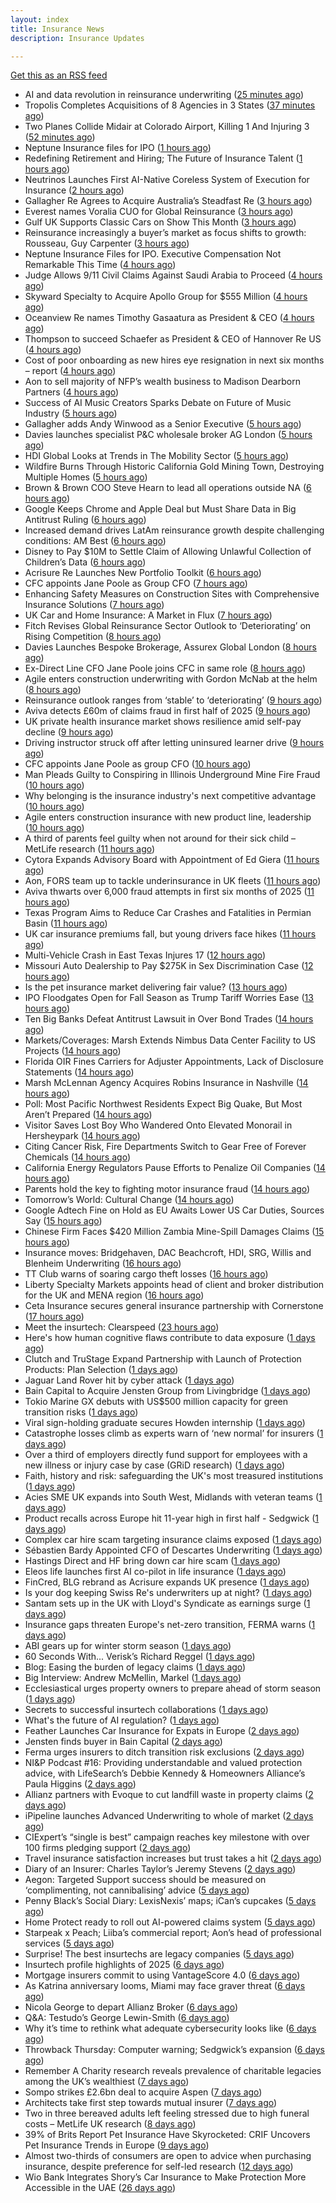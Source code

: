 ```yaml
---
layout: index
title: Insurance News
description: Insurance Updates

---
```


[Get this as an RSS feed](/insurance.rss)

<!-- news_marker starts -->
- AI and data revolution in reinsurance underwriting ([25 minutes ago](https://www.dig-in.com/opinion/ai-and-data-revolution-in-reinsurance-underwriting))
- Tropolis Completes Acquisitions of 8 Agencies in 3 States ([37 minutes ago](https://www.insurancejournal.com/news/national/2025/09/03/837779.htm))
- Two Planes Collide Midair at Colorado Airport, Killing 1 And Injuring 3 ([52 minutes ago](https://www.insurancejournal.com/news/west/2025/09/03/837776.htm))
- Neptune Insurance files for IPO ([1 hours ago](https://www.dig-in.com/articles/neptune-insurance-files-for-ipo))
- Redefining Retirement and Hiring; The Future of Insurance Talent ([1 hours ago](https://www.insurancejournal.com/services/newswire/2025/09/03/837637.htm))
- Neutrinos Launches First AI-Native Coreless System of Execution for Insurance ([2 hours ago](https://www.insurtechinsights.com/neutrinos-launches-first-ai-native-coreless-system-of-execution-for-insurance/))
- Gallagher Re Agrees to Acquire Australia’s Steadfast Re ([3 hours ago](https://www.insurtechinsights.com/gallagher-re-agrees-to-acquire-australias-steadfast-re/))
- Everest names Voralia CUO for Global Reinsurance ([3 hours ago](https://www.reinsurancene.ws/everest-names-voralia-cuo-for-global-reinsurance/))
- Gulf UK Supports Classic Cars on Show This Month ([3 hours ago](https://insurance-edge.net/2025/09/03/gulf-uk-supports-classic-cars-on-show-this-month/))
- Reinsurance increasingly a buyer’s market as focus shifts to growth: Rousseau, Guy Carpenter ([3 hours ago](https://www.reinsurancene.ws/reinsurance-increasingly-a-buyers-market-as-focus-shifts-to-growth-rousseau-guy-carpenter/))
- Neptune Insurance Files for IPO. Executive Compensation Not Remarkable This Time ([4 hours ago](https://www.insurancejournal.com/news/southeast/2025/09/03/837735.htm))
- Judge Allows 9/11 Civil Claims Against Saudi Arabia to Proceed ([4 hours ago](https://www.insurancejournal.com/news/east/2025/09/03/837746.htm))
- Skyward Specialty to Acquire Apollo Group for $555 Million ([4 hours ago](https://www.insurtechinsights.com/skyward-specialty-to-acquire-apollo-group-for-555-million/))
- Oceanview Re names Timothy Gasaatura as President & CEO ([4 hours ago](https://www.reinsurancene.ws/oceanview-re-names-timothy-gasaatura-as-president-ceo/))
- Thompson to succeed Schaefer as President & CEO of Hannover Re US ([4 hours ago](https://www.reinsurancene.ws/thompson-to-succeed-schaefer-as-president-ceo-of-hannover-re-us/))
- Cost of poor onboarding as new hires eye resignation in next six months – report ([4 hours ago](https://www.insurancebusinessmag.com/uk/business-strategy/cost-of-poor-onboarding-as-new-hires-eye-resignation-in-next-six-months--report-548328.aspx))
- Aon to sell majority of NFP’s wealth business to Madison Dearborn Partners ([4 hours ago](https://www.reinsurancene.ws/aon-to-sell-majority-of-nfps-wealth-business-to-madison-dearborn-partners/))
- Success of AI Music Creators Sparks Debate on Future of Music Industry ([5 hours ago](https://www.insurancejournal.com/news/national/2025/09/03/837736.htm))
- Gallagher adds Andy Winwood as a Senior Executive ([5 hours ago](https://www.reinsurancene.ws/gallagher-adds-andy-winwood-as-a-senior-executive/))
- Davies launches specialist P&C wholesale broker AG London ([5 hours ago](https://www.reinsurancene.ws/davies-launches-specialist-pc-wholesale-broker-ag-london/))
- HDI Global Looks at Trends in The Mobility Sector ([5 hours ago](https://insurance-edge.net/2025/09/03/hdi-global-looks-at-trends-in-the-mobility-sector/))
- Wildfire Burns Through Historic California Gold Mining Town, Destroying Multiple Homes ([5 hours ago](https://www.insurancejournal.com/news/west/2025/09/03/837731.htm))
- Brown & Brown COO Steve Hearn to lead all operations outside NA ([6 hours ago](https://www.reinsurancene.ws/brown-brown-coo-steve-hearn-to-lead-all-operations-outside-na/))
- Google Keeps Chrome and Apple Deal but Must Share Data in Big Antitrust Ruling ([6 hours ago](https://www.insurancejournal.com/news/national/2025/09/03/837727.htm))
- Increased demand drives LatAm reinsurance growth despite challenging conditions: AM Best ([6 hours ago](https://www.reinsurancene.ws/increased-demand-drives-latam-reinsurance-growth-despite-challenging-conditions-am-best/))
- Disney to Pay $10M to Settle Claim of Allowing Unlawful Collection of Children’s Data ([6 hours ago](https://www.insurancejournal.com/news/national/2025/09/03/837722.htm))
- Acrisure Re Launches New Portfolio Toolkit ([6 hours ago](https://insurance-edge.net/2025/09/03/acrisure-re-launches-new-portfolio-toolkit/))
- CFC appoints Jane Poole as Group CFO ([7 hours ago](https://www.reinsurancene.ws/cfc-appoints-jane-poole-as-group-cfo/))
- Enhancing Safety Measures on Construction Sites with Comprehensive Insurance Solutions ([7 hours ago](https://insurance-edge.net/2025/09/03/enhancing-safety-measures-on-construction-sites-with-comprehensive-insurance-solutions/))
- UK Car and Home Insurance: A Market in Flux ([7 hours ago](https://insurance-edge.net/2025/09/03/uk-car-and-home-insurance-a-market-in-flux/))
- Fitch Revises Global Reinsurance Sector Outlook to ‘Deteriorating’ on Rising Competition ([8 hours ago](https://www.insurancejournal.com/news/international/2025/09/03/837717.htm))
- Davies Launches Bespoke Brokerage, Assurex Global London ([8 hours ago](https://insurance-edge.net/2025/09/03/davies-launches-bespoke-brokerage-assurex-global-london/))
- Ex-Direct Line CFO Jane Poole joins CFC in same role ([8 hours ago](https://www.insurancebusinessmag.com/uk/news/breaking-news/exdirect-line-cfo-jane-poole-joins-cfc-in-same-role-548279.aspx))
- Agile enters construction underwriting with Gordon McNab at the helm ([8 hours ago](https://www.insurtechinsights.com/agile-enters-construction-underwriting-with-gordon-mcnab-at-the-helm/))
- Reinsurance outlook ranges from ‘stable’ to ‘deteriorating’ ([9 hours ago](https://www.postonline.co.uk/reinsurance/7958944/reinsurance-outlook-ranges-from-%E2%80%98stable%E2%80%99-to-%E2%80%98deteriorating%E2%80%99))
- Aviva detects £60m of claims fraud in first half of 2025 ([9 hours ago](https://www.postonline.co.uk/news/7958946/aviva-detects-%C2%A360m-of-claims-fraud-in-first-half-of-2025))
- UK private health insurance market shows resilience amid self-pay decline ([9 hours ago](https://www.insurancebusinessmag.com/uk/news/life-insurance/uk-private-health-insurance-market-shows-resilience-amid-selfpay-decline-548276.aspx))
- Driving instructor struck off after letting uninsured learner drive ([9 hours ago](https://www.insurancebusinessmag.com/uk/news/legal-insights/driving-instructor-struck-off-after-letting-uninsured-learner-drive-548275.aspx))
- CFC appoints Jane Poole as group CFO ([10 hours ago](https://www.postonline.co.uk/news/7958945/cfc-appoints-jane-poole-as-group-cfo))
- Man Pleads Guilty to Conspiring in Illinois Underground Mine Fire Fraud ([10 hours ago](https://www.insurancejournal.com/news/midwest/2025/09/03/837692.htm))
- Why belonging is the insurance industry's next competitive advantage ([10 hours ago](https://www.insurancebusinessmag.com/uk/news/diversity-inclusion/why-belonging-is-the-insurance-industrys-next-competitive-advantage-548171.aspx))
- Agile enters construction insurance with new product line, leadership ([10 hours ago](https://www.insurancebusinessmag.com/uk/news/construction-engineering/agile-enters-construction-insurance-with-new-product-line-leadership-548263.aspx))
- A third of parents feel guilty when not around for their sick child – MetLife research ([11 hours ago](https://ifamagazine.com/a-third-of-parents-feel-guilty-when-not-around-for-their-sick-child-metlife-research/))
- Cytora Expands Advisory Board with Appointment of Ed Giera ([11 hours ago](https://www.insurtechinsights.com/cytora-expands-advisory-board-with-appointment-of-ed-giera/))
- Aon, FORS team up to tackle underinsurance in UK fleets ([11 hours ago](https://www.insurancebusinessmag.com/uk/news/auto-motor/aon-fors-team-up-to-tackle-underinsurance-in-uk-fleets-548260.aspx))
- Aviva thwarts over 6,000 fraud attempts in first six months of 2025 ([11 hours ago](https://www.insurancebusinessmag.com/uk/news/breaking-news/aviva-thwarts-over-6000-fraud-attempts-in-first-six-months-of-2025-548258.aspx))
- Texas Program Aims to Reduce Car Crashes and Fatalities in Permian Basin ([11 hours ago](https://www.insurancejournal.com/news/southcentral/2025/09/03/837671.htm))
- UK car insurance premiums fall, but young drivers face hikes ([11 hours ago](https://www.insurancebusinessmag.com/uk/news/auto-motor/uk-car-insurance-premiums-fall-but-young-drivers-face-hikes-548243.aspx))
- Multi-Vehicle Crash in East Texas Injures 17 ([12 hours ago](https://www.insurancejournal.com/news/southcentral/2025/09/03/837676.htm))
- Missouri Auto Dealership to Pay $275K in Sex Discrimination Case ([12 hours ago](https://www.insurancejournal.com/news/midwest/2025/09/03/837689.htm))
- Is the pet insurance market delivering fair value? ([13 hours ago](https://www.postonline.co.uk/personal/7958177/is-the-pet-insurance-market-delivering-fair-value))
- IPO Floodgates Open for Fall Season as Trump Tariff Worries Ease ([13 hours ago](https://www.insurancejournal.com/news/national/2025/09/03/837641.htm))
- Ten Big Banks Defeat Antitrust Lawsuit in Over Bond Trades ([14 hours ago](https://www.insurancejournal.com/news/national/2025/09/03/837664.htm))
- Markets/Coverages: Marsh Extends Nimbus Data Center Facility to US Projects ([14 hours ago](https://www.insurancejournal.com/news/national/2025/09/03/837657.htm))
- Florida OIR Fines Carriers for Adjuster Appointments, Lack of Disclosure Statements ([14 hours ago](https://www.insurancejournal.com/news/southeast/2025/09/03/837695.htm))
- Marsh McLennan Agency Acquires Robins Insurance in Nashville ([14 hours ago](https://www.insurancejournal.com/news/southeast/2025/09/03/837629.htm))
- Poll: Most Pacific Northwest Residents Expect Big Quake, But Most Aren’t Prepared ([14 hours ago](https://www.insurancejournal.com/news/west/2025/09/03/837487.htm))
- Visitor Saves Lost Boy Who Wandered Onto Elevated Monorail in Hersheypark ([14 hours ago](https://www.insurancejournal.com/news/east/2025/09/03/837683.htm))
- Citing Cancer Risk, Fire Departments Switch to Gear Free of Forever Chemicals ([14 hours ago](https://www.insurancejournal.com/news/east/2025/09/03/837679.htm))
- California Energy Regulators Pause Efforts to Penalize Oil Companies ([14 hours ago](https://www.insurancejournal.com/news/west/2025/09/03/837651.htm))
- Parents hold the key to fighting motor insurance fraud ([14 hours ago](https://www.postonline.co.uk/claims/7958260/parents-hold-the-key-to-fighting-motor-insurance-fraud))
- Tomorrow’s World: Cultural Change ([14 hours ago](https://www.postonline.co.uk/regulation/7958189/tomorrow%E2%80%99s-world-cultural-change))
- Google Adtech Fine on Hold as EU Awaits Lower US Car Duties, Sources Say ([15 hours ago](https://www.insurancejournal.com/news/international/2025/09/03/837644.htm))
- Chinese Firm Faces $420 Million Zambia Mine-Spill Damages Claims ([15 hours ago](https://www.insurancejournal.com/news/international/2025/09/03/837647.htm))
- Insurance moves: Bridgehaven, DAC Beachcroft, HDI, SRG, Willis and Blenheim Underwriting ([16 hours ago](https://www.insurancebusinessmag.com/uk/news/breaking-news/insurance-moves-bridgehaven-dac-beachcroft-hdi-srg-willis-and-blenheim-underwriting-548213.aspx))
- TT Club warns of soaring cargo theft losses ([16 hours ago](https://www.insurancebusinessmag.com/uk/news/auto-motor/tt-club-warns-of-soaring-cargo-theft-losses-548216.aspx))
- Liberty Specialty Markets appoints head of client and broker distribution for the UK and MENA region ([16 hours ago](https://www.insurancebusinessmag.com/uk/news/breaking-news/liberty-specialty-markets-appoints-head-of-client-and-broker-distribution-for-the-uk-and-mena-region-548211.aspx))
- Ceta Insurance secures general insurance partnership with Cornerstone ([17 hours ago](https://www.insurancebusinessmag.com/uk/news/breaking-news/ceta-insurance-secures-general-insurance-partnership-with-cornerstone-548218.aspx))
- Meet the insurtech: Clearspeed ([23 hours ago](https://www.dig-in.com/news/meet-the-insurtech-clearspeed))
- Here's how human cognitive flaws contribute to data exposure ([1 days ago](https://www.dig-in.com/opinion/how-cognitive-flaws-contribute-to-data-exposure))
- Clutch and TruStage Expand Partnership with Launch of Protection Products: Plan Selection ([1 days ago](https://www.insurtechinsights.com/clutch-and-trustage-expand-partnership-with-launch-of-protection-products-plan-selection/))
- Jaguar Land Rover hit by cyber attack ([1 days ago](https://www.insurancebusinessmag.com/uk/news/cyber/jaguar-land-rover-hit-by-cyber-attack-548178.aspx))
- Bain Capital to Acquire Jensten Group from Livingbridge ([1 days ago](https://www.insurtechinsights.com/bain-capital-to-acquire-jensten-group-from-livingbridge/))
- Tokio Marine GX debuts with US$500 million capacity for green transition risks ([1 days ago](https://www.insurancebusinessmag.com/uk/news/breaking-news/tokio-marine-gx-debuts-with-us500-million-capacity-for-green-transition-risks-548146.aspx))
- Viral sign-holding graduate secures Howden internship ([1 days ago](https://www.postonline.co.uk/broker/7958941/viral-sign-holding-graduate-secures-howden-internship))
- Catastrophe losses climb as experts warn of ‘new normal’ for insurers ([1 days ago](https://www.insurancebusinessmag.com/uk/news/catastrophe/catastrophe-losses-climb-as-experts-warn-of-new-normal-for-insurers-548128.aspx))
- Over a third of employers directly fund support for employees with a new illness or injury case by case (GRiD research) ([1 days ago](https://ifamagazine.com/over-a-third-36-of-employers-directly-fund-support-for-employees-with-a-new-illness-or-injury-case-by-case-grid-research/))
- Faith, history and risk: safeguarding the UK's most treasured institutions ([1 days ago](https://www.insurancebusinessmag.com/uk/news/non-profits/faith-history-and-risk-safeguarding-the-uks-most-treasured-institutions-548124.aspx))
- Acies SME UK expands into South West, Midlands with veteran teams ([1 days ago](https://www.insurancebusinessmag.com/uk/news/sme/acies-sme-uk-expands-into-south-west-midlands-with-veteran-teams-548106.aspx))
- Product recalls across Europe hit 11-year high in first half - Sedgwick ([1 days ago](https://www.insurancebusinessmag.com/uk/news/breaking-news/product-recalls-across-europe-hit-11year-high-in-first-half--sedgwick-548101.aspx))
- Complex car hire scam targeting insurance claims exposed ([1 days ago](https://www.insurancebusinessmag.com/uk/news/auto-motor/complex-car-hire-scam-targeting-insurance-claims-exposed-548092.aspx))
- Sébastien Bardy Appointed CFO of Descartes Underwriting ([1 days ago](https://www.insurtechinsights.com/sebastien-bardy-appointed-cfo-of-descartes-underwriting/))
- Hastings Direct and HF bring down car hire scam ([1 days ago](https://www.postonline.co.uk/personal/7958940/hastings-direct-and-hf-bring-down-car-hire-scam))
- Eleos life launches first AI co-pilot in life insurance ([1 days ago](https://ifamagazine.com/eleos-life-launches-first-ai-co-pilot-in-life-insurance/))
- FinCred, BLG rebrand as Acrisure expands UK presence ([1 days ago](https://www.insurancebusinessmag.com/uk/news/breaking-news/fincred-blg-rebrand-as-acrisure-expands-uk-presence-548094.aspx))
- Is your dog keeping Swiss Re's underwriters up at night? ([1 days ago](https://www.insurancebusinessmag.com/uk/news/catastrophe/is-your-dog-keeping-swiss-res-underwriters-up-at-night-548077.aspx))
- Santam sets up in the UK with Lloyd's Syndicate as earnings surge ([1 days ago](https://www.insurancebusinessmag.com/uk/news/breaking-news/santam-sets-up-in-the-uk-with-lloyds-syndicate-as-earnings-surge-548057.aspx))
- Insurance gaps threaten Europe's net-zero transition, FERMA warns ([1 days ago](https://www.insurancebusinessmag.com/uk/news/catastrophe/insurance-gaps-threaten-europes-netzero-transition-ferma-warns-548058.aspx))
- ABI gears up for winter storm season ([1 days ago](https://www.postonline.co.uk/claims/7958926/abi-gears-up-for-winter-storm-season))
- 60 Seconds With... Verisk’s Richard Reggel ([1 days ago](https://www.postonline.co.uk/technology/7958029/60-seconds-with-verisk%E2%80%99s-richard-reggel))
- Blog: Easing the burden of legacy claims ([1 days ago](https://www.postonline.co.uk/claims/7958292/blog-easing-the-burden-of-legacy-claims))
- Big Interview: Andrew McMellin, Markel ([1 days ago](https://www.postonline.co.uk/lloyd%E2%80%99slondon/7958273/big-interview-andrew-mcmellin-markel))
- Ecclesiastical urges property owners to prepare ahead of storm season ([1 days ago](https://www.insurancebusinessmag.com/uk/news/catastrophe/ecclesiastical-urges-property-owners-to-prepare-ahead-of-storm-season-548061.aspx))
- Secrets to successful insurtech collaborations ([1 days ago](https://www.dig-in.com/news/secrets-to-successful-insurtech-collaborations))
- What's the future of AI regulation? ([1 days ago](https://www.dig-in.com/news/whats-the-future-of-ai-regulation))
- Feather Launches Car Insurance for Expats in Europe ([2 days ago](https://www.insurtechinsights.com/feather-launches-car-insurance-for-expats-in-europe/))
- Jensten finds buyer in Bain Capital ([2 days ago](https://www.postonline.co.uk/news/7958931/jensten-finds-buyer-in-bain-capital))
- Ferma urges insurers to ditch transition risk exclusions ([2 days ago](https://www.postonline.co.uk/commercial/7958930/ferma-urges-insurers-to-ditch-transition-risk-exclusions))
- NI&P Podcast #16: Providing understandable and valued protection advice, with LifeSearch’s Debbie Kennedy & Homeowners Alliance’s Paula Higgins ([2 days ago](https://ifamagazine.com/nip-podcast-16-providing-understandable-and-valued-protection-advice-with-lifesearchs-debbie-kennedy-homeowners-alliances-paula-higgins/))
- Allianz partners with Evoque to cut landfill waste in property claims ([2 days ago](https://www.insurtechinsights.com/allianz-partners-with-evoque-to-cut-landfill-waste-in-property-claims/))
- iPipeline launches Advanced Underwriting to whole of market ([2 days ago](https://ifamagazine.com/ipipeline-launches-advanced-underwriting-to-whole-of-market/))
- CIExpert’s “single is best” campaign reaches key milestone with over 100 firms pledging support ([2 days ago](https://ifamagazine.com/ciexperts-single-is-best-campaign-reaches-key-milestone-with-over-100-firms-pledging-support/))
- Travel insurance satisfaction increases but trust takes a hit ([2 days ago](https://www.postonline.co.uk/personal/7958863/travel-insurance-satisfaction-increases-but-trust-takes-a-hit))
- Diary of an Insurer: Charles Taylor’s Jeremy Stevens ([2 days ago](https://www.postonline.co.uk/technology/7957628/diary-of-an-insurer-charles-taylor%E2%80%99s-jeremy-stevens))
- Aegon: Targeted Support success should be measured on ‘complimenting, not cannibalising’ advice ([5 days ago](https://ifamagazine.com/aegon-targeted-support-success-should-be-measured-on-complimenting-not-cannibalising-advice/))
- Penny Black’s Social Diary: LexisNexis’ maps; iCan’s cupcakes ([5 days ago](https://www.postonline.co.uk/people/7958246/penny-black%E2%80%99s-social-diary-lexisnexis%E2%80%99-maps-ican%E2%80%99s-cupcakes))
- Home Protect ready to roll out AI-powered claims system ([5 days ago](https://www.postonline.co.uk/news/7958319/home-protect-ready-to-roll-out-ai-powered-claims-system))
- Starpeak x Peach; Liiba’s commercial report; Aon’s head of professional services ([5 days ago](https://www.postonline.co.uk/news/7958924/starpeak-x-peach-liiba%E2%80%99s-commercial-report-aon%E2%80%99s-head-of-professional-services))
- Surprise! The best insurtechs are legacy companies ([5 days ago](https://www.dig-in.com/opinion/the-best-insurtechs-are-legacy-companies))
- Insurtech profile highlights of 2025 ([6 days ago](https://www.dig-in.com/list/insurtech-profile-highlights-of-2025))
- Mortgage insurers commit to using VantageScore 4.0 ([6 days ago](https://www.dig-in.com/news/mortgage-insurers-commit-to-using-vantagescore-4-0))
- As Katrina anniversary looms, Miami may face graver threat ([6 days ago](https://www.dig-in.com/news/analyzing-miamis-hurricane-risk-two-decades-after-katrina))
- Nicola George to depart Allianz Broker ([6 days ago](https://www.postonline.co.uk/broker/7958923/nicola-george-to-depart-allianz-broker))
- Q&A: Testudo’s George Lewin-Smith ([6 days ago](https://www.postonline.co.uk/technology/7958076/qa-testudo%E2%80%99s-george-lewin-smith))
- Why it’s time to rethink what adequate cybersecurity looks like ([6 days ago](https://www.postonline.co.uk/commercial/7958910/why-it%E2%80%99s-time-to-rethink-what-adequate-cybersecurity-looks-like))
- Throwback Thursday: Computer warning; Sedgwick’s expansion ([6 days ago](https://www.postonline.co.uk/technology/7956763/throwback-thursday-computer-warning-sedgwick%E2%80%99s-expansion))
- Remember A Charity research reveals prevalence of charitable legacies among the UK’s wealthiest ([7 days ago](https://ifamagazine.com/remember-a-charity-research-reveals-prevalence-of-charitable-legacies-among-the-uks-wealthiest/))
- Sompo strikes £2.6bn deal to acquire Aspen ([7 days ago](https://www.postonline.co.uk/commercial/7958922/sompo-strikes-%C2%A326bn-deal-to-acquire-aspen))
- Architects take first step towards mutual insurer ([7 days ago](https://www.postonline.co.uk/commercial/7958921/architects-take-first-step-towards-mutual-insurer))
- Two in three bereaved adults left feeling stressed due to high funeral costs – MetLife UK research ([8 days ago](https://ifamagazine.com/two-in-three-bereaved-adults-left-feeling-stressed-due-to-high-funeral-costs-metlife-uk-research/))
- 39% of Brits Report Pet Insurance Have Skyrocketed: CRIF Uncovers Pet Insurance Trends in Europe ([9 days ago](https://thefintechtimes.com/39-of-brits-report-pet-insurance-have-skyrocketed-crif-uncovers-pet-insurance-trends-in-europe/))
- Almost two-thirds of consumers are open to advice when purchasing insurance, despite preference for self-led research ([12 days ago](https://ifamagazine.com/almost-two-thirds-of-consumers-are-open-to-advice-when-purchasing-insurance-despite-preference-for-self-led-research/))
- Wio Bank Integrates Shory’s Car Insurance to Make Protection More Accessible in the UAE ([26 days ago](https://thefintechtimes.com/wio-bank-integrates-shorys-car-insurance-to-make-protection-more-accessible-in-the-uae/))

<!-- news_marker ends -->